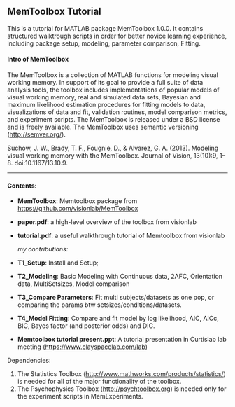 ## MemToolbox Tutorial

This is a tutorial for MATLAB package MemToolbox 1.0.0. 
It contains structured walktrough scripts in order for better novice learning experience, including package setup, modeling, parameter comparison, Fitting. 

#### Intro of MemToolbox
The MemToolbox is a collection of MATLAB functions for modeling visual working memory. In support of its goal to provide a full suite of data
analysis tools, the toolbox includes implementations of popular models of visual working memory, real and simulated data sets, Bayesian and maximum likelihood estimation procedures for fitting models to data,
visualizations of data and fit, validation routines, model comparison metrics, and experiment scripts. The MemToolbox is released under a BSD license and is freely available. The MemToolbox uses semantic versioning (http://semver.org/).

Suchow, J. W., Brady, T. F., Fougnie, D., & Alvarez, G. A. (2013). Modeling visual working memory with the MemToolbox. Journal of Vision, 13(10):9, 1–8. doi:10.1167/13.10.9.
______________________________

#### Contents:
- **MemToolbox**: Memtoolbox package from https://github.com/visionlab/MemToolbox
- **paper.pdf**: a high-level overview of the toolbox from visionlab
- **tutorial.pdf**: a useful walkthrough tutorial of Memtoolbox from visionlab

  _my contributions:_
- **T1_Setup**: Install and Setup;
- **T2_Modeling**: Basic Modeling with Continuous data, 2AFC, Orientation data, MultiSetsizes, Model comparison
- **T3_Compare Parameters**: Fit multi subjects/datasets as one pop, or comparing the params btw setsizes/conditions/datasets.
- **T4_Model Fitting**: Compare and fit model by log likelihood, AIC, AICc, BIC, Bayes factor (and posterior odds) and DIC.
- **Memtoolbox tutorial present.ppt**: A tutorial presentation in Curtislab lab meeting (https://www.clayspacelab.com/lab)


Dependencies:
1. The Statistics Toolbox (http://www.mathworks.com/products/statistics/) is needed for all of the major functionality of the toolbox.
2. The Psychophysics Toolbox (http://psychtoolbox.org) is needed only for the experiment scripts in MemExperiments.
